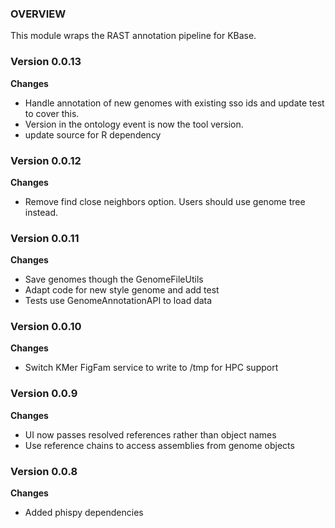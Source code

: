 ### OVERVIEW
This module wraps the RAST annotation pipeline for KBase.

### Version 0.0.13
__Changes__
- Handle annotation of new genomes with existing sso ids and update test to cover this. 
- Version in the ontology event is now the tool version.
- update source for R dependency

### Version 0.0.12
__Changes__
- Remove find close neighbors option. Users should use genome tree instead.

### Version 0.0.11
__Changes__
- Save genomes though the GenomeFileUtils
- Adapt code for new style genome and add test
- Tests use GenomeAnnotationAPI to load data

### Version 0.0.10
__Changes__
- Switch KMer FigFam service to write to /tmp for HPC support

### Version 0.0.9
__Changes__
- UI now passes resolved references rather than object names
- Use reference chains to access assemblies from genome objects

### Version 0.0.8
__Changes__
- Added phispy dependencies


